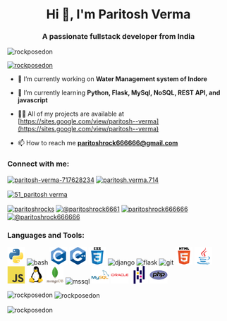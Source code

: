 
<h1 align="center">Hi 👋, I'm Paritosh Verma</h1>
<h3 align="center">A passionate fullstack developer from India</h3>
<p align="left"> <img src="https://komarev.com/ghpvc/?username=rockposedon&label=Profile%20views&color=0e75b6&style=flat" alt="rockposedon" /> </p>
<p align="left"> <a href="https://github.com/ryo-ma/github-profile-trophy"><img src="https://github-profile-trophy.vercel.app/?username=rockposedon" alt="rockposedon" /></a> </p>

- 🔭 I’m currently working on **Water Management system of Indore**

- 🌱 I’m currently learning **Python, Flask, MySql, NoSQL, REST API, and javascript**

- 👨‍💻 All of my projects are available at [https://sites.google.com/view/paritosh--verma](https://sites.google.com/view/paritosh--verma)



- 📫 How to reach me **paritoshrock666666@gmail.com**
<h3 align="left">Connect with me:</h3>
<p align="left">
<a href="https://linkedin.com/in/paritosh-verma-717628234" target="blank"><img align="center" src="https://raw.githubusercontent.com/rahuldkjain/github-profile-readme-generator/master/src/images/icons/Social/linked-in-alt.svg" alt="paritosh-verma-717628234" height="30" width="40" /></a>
<a href="https://fb.com/paritosh.verma.714" target="blank"><img align="center" src="https://raw.githubusercontent.com/rahuldkjain/github-profile-readme-generator/master/src/images/icons/Social/facebook.svg" alt="paritosh.verma.714" height="30" width="40" /></a>

<a href="https://www.youtube.com/c/51_paritosh verma" target="blank"><img align="center" src="https://raw.githubusercontent.com/rahuldkjain/github-profile-readme-generator/master/src/images/icons/Social/youtube.svg" alt="51_paritosh verma" height="30" width="40" /></a>

<a href="https://www.codechef.com/users/paritoshrocks" target="blank"><img align="center" src="https://cdn.jsdelivr.net/npm/simple-icons@3.1.0/icons/codechef.svg" alt="paritoshrocks" height="30" width="40" /></a>
<a href="https://www.hackerrank.com/@paritoshrock6661" target="blank"><img align="center" src="https://raw.githubusercontent.com/rahuldkjain/github-profile-readme-generator/master/src/images/icons/Social/hackerrank.svg" alt="@paritoshrock6661" height="30" width="40" /></a>
<a href="https://codeforces.com/profile/paritoshrock666666" target="blank"><img align="center" src="https://raw.githubusercontent.com/rahuldkjain/github-profile-readme-generator/master/src/images/icons/Social/codeforces.svg" alt="paritoshrock666666" height="30" width="40" /></a>
<a href="https://www.hackerearth.com/@paritoshrock666666" target="blank"><img align="center" src="https://raw.githubusercontent.com/rahuldkjain/github-profile-readme-generator/master/src/images/icons/Social/hackerearth.svg" alt="@paritoshrock666666" height="30" width="40" /></a>
</p>

<h3 align="left">Languages and Tools:</h3>

<p align="left"> 
<img src="https://raw.githubusercontent.com/devicons/devicon/master/icons/python/python-original.svg" alt="python" width="40" height="40"/>
<img src="https://www.vectorlogo.zone/logos/gnu_bash/gnu_bash-icon.svg" alt="bash" width="40" height="40"/>
<img src="https://raw.githubusercontent.com/devicons/devicon/master/icons/c/c-original.svg" alt="c" width="40" height="40"/>
<img src="https://raw.githubusercontent.com/devicons/devicon/master/icons/cplusplus/cplusplus-original.svg" alt="cplusplus" width="40" height="40"/>
<img src="https://raw.githubusercontent.com/devicons/devicon/master/icons/css3/css3-original-wordmark.svg" alt="css3" width="40" height="40"/>
<img src="https://cdn.worldvectorlogo.com/logos/django.svg" alt="django" width="40" height="40"/>
<img src="https://www.vectorlogo.zone/logos/pocoo_flask/pocoo_flask-icon.svg" alt="flask" width="40" height="40"/>
<img src="https://www.vectorlogo.zone/logos/git-scm/git-scm-icon.svg" alt="git" width="40" height="40"/>
<img src="https://raw.githubusercontent.com/devicons/devicon/master/icons/html5/html5-original-wordmark.svg" alt="html5" width="40" height="40"/>
<img src="https://raw.githubusercontent.com/devicons/devicon/master/icons/java/java-original.svg" alt="java" width="40" height="40"/>
<img src="https://raw.githubusercontent.com/devicons/devicon/master/icons/javascript/javascript-original.svg" alt="javascript" width="40" height="40"/>
<img src="https://raw.githubusercontent.com/devicons/devicon/master/icons/linux/linux-original.svg" alt="linux" width="40" height="40"/>
<img src="https://raw.githubusercontent.com/devicons/devicon/master/icons/mongodb/mongodb-original-wordmark.svg" alt="mongodb" width="40" height="40"/>
<img src="https://www.svgrepo.com/show/303229/microsoft-sql-server-logo.svg" alt="mssql" width="40" height="40"/>
<img src="https://raw.githubusercontent.com/devicons/devicon/master/icons/mysql/mysql-original-wordmark.svg" alt="mysql" width="40" height="40"/>
<img src="https://raw.githubusercontent.com/devicons/devicon/master/icons/oracle/oracle-original.svg" alt="oracle" width="40" height="40"/>
<img src="https://raw.githubusercontent.com/devicons/devicon/2ae2a900d2f041da66e950e4d48052658d850630/icons/pandas/pandas-original.svg" alt="pandas" width="40" height="40"/>
<img src="https://raw.githubusercontent.com/devicons/devicon/master/icons/php/php-original.svg" alt="php" width="40" height="40"/>


<p><img align="left" src="https://github-readme-stats.vercel.app/api/top-langs?username=rockposedon&show_icons=true&locale=en&layout=compact" alt="rockposedon" /></p>

<p>&nbsp;<img align="center" src="https://github-readme-stats.vercel.app/api?username=rockposedon&show_icons=true&locale=en" alt="rockposedon" /></p>

<p><img align="center" src="https://github-readme-streak-stats.herokuapp.com/?user=rockposedon&" alt="rockposedon" /></p>

